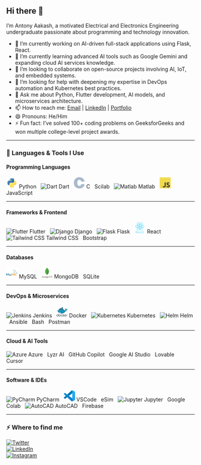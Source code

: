 ## Hi there 👋

I’m Antony Aakash, a motivated Electrical and Electronics Engineering undergraduate passionate about programming and technology innovation. 

- 🔭 I’m currently working on AI-driven full-stack applications using Flask, React.
- 🌱 I’m currently learning advanced AI tools such as Google Gemini and expanding cloud AI services knowledge.
- 👯 I’m looking to collaborate on open-source projects involving AI, IoT, and embedded systems.
- 🤔 I’m looking for help with deepening my expertise in DevOps automation and Kubernetes best practices.
- 💬 Ask me about Python, Flutter development, AI models, and microservices architecture.
- 📫 How to reach me: [Email](mailto:aakash2005s@gmail.com) | [LinkedIn](https://www.linkedin.com/in/antony-aakash-s) | [Portfolio](https://www.aakashas25.github.io/antony-aakash-s/)
- 😄 Pronouns: He/Him
- ⚡ Fun fact: I’ve solved 100+ coding problems on GeeksforGeeks and won multiple college-level project awards.

---

### 🚀 Languages & Tools I Use

#### Programming Languages  
<img src="https://raw.githubusercontent.com/devicons/devicon/master/icons/python/python-original.svg" alt="Python" width="30"/> Python &nbsp;
<img src="https://www.vectorlogo.zone/logos/dartlang/dartlang-icon.svg" alt="Dart" width="30"/> Dart &nbsp;
<img src="https://raw.githubusercontent.com/devicons/devicon/master/icons/c/c-original.svg" alt="C" width="30"/> C &nbsp;
Scilab &nbsp;
<img src="https://upload.wikimedia.org/wikipedia/commons/2/21/Matlab_Logo.png" alt="Matlab" width="30"/> Matlab &nbsp;
<img src="https://raw.githubusercontent.com/devicons/devicon/master/icons/javascript/javascript-original.svg" alt="JavaScript" width="30"/> JavaScript  

---

#### Frameworks & Frontend  
<img src="https://www.vectorlogo.zone/logos/flutterio/flutterio-icon.svg" alt="Flutter" width="30"/> Flutter &nbsp;
<img src="https://cdn.worldvectorlogo.com/logos/django.svg" alt="Django" width="30"/> Django &nbsp;
<img src="https://www.vectorlogo.zone/logos/pocoo_flask/pocoo_flask-icon.svg" alt="Flask" width="30"/> Flask &nbsp;
<img src="https://raw.githubusercontent.com/devicons/devicon/master/icons/react/react-original-wordmark.svg" alt="React" width="30"/> React &nbsp;
<img src="https://www.vectorlogo.zone/logos/tailwindcss/tailwindcss-icon.svg" alt="Tailwind CSS" width="30"/> Tailwind CSS &nbsp;
Bootstrap  

---

#### Databases  
<img src="https://raw.githubusercontent.com/devicons/devicon/master/icons/mysql/mysql-original-wordmark.svg" alt="MySQL" width="30"/> MySQL &nbsp;
<img src="https://raw.githubusercontent.com/devicons/devicon/master/icons/mongodb/mongodb-original-wordmark.svg" alt="MongoDB" width="30"/> MongoDB &nbsp;
SQLite  

---

#### DevOps & Microservices  
<img src="https://www.vectorlogo.zone/logos/jenkins/jenkins-icon.svg" alt="Jenkins" width="30"/> Jenkins &nbsp;
<img src="https://raw.githubusercontent.com/devicons/devicon/master/icons/docker/docker-original-wordmark.svg" alt="Docker" width="30"/> Docker &nbsp;
<img src="https://www.vectorlogo.zone/logos/kubernetes/kubernetes-icon.svg" alt="Kubernetes" width="30"/> Kubernetes &nbsp;
<img src="https://helm.sh/img/helm.svg" alt="Helm" width="30"/> Helm &nbsp;
Ansible &nbsp;
Bash &nbsp;
Postman  

---

#### Cloud & AI Tools  
<img src="https://www.vectorlogo.zone/logos/microsoft_azure/microsoft_azure-icon.svg" alt="Azure" width="30"/> Azure &nbsp;
Lyzr AI &nbsp;
GitHub Copilot &nbsp;
Google AI Studio &nbsp;
Lovable &nbsp;
Cursor  

---

#### Software & IDEs  
<img src="https://upload.wikimedia.org/wikipedia/commons/1/1f/PyCharm_Icon.svg" alt="PyCharm" width="30"/> PyCharm &nbsp;
<img src="https://raw.githubusercontent.com/devicons/devicon/master/icons/vscode/vscode-original.svg" alt="VSCode" width="30"/> VSCode &nbsp;
eSim &nbsp;
<img src="https://jupyter.org/assets/nav_logo.svg" alt="Jupyter" width="30"/> Jupyter &nbsp;
Google Colab &nbsp;
<img src="https://upload.wikimedia.org/wikipedia/commons/7/7a/Autodesk_AutoCAD_Logo.svg" alt="AutoCAD" width="30"/> AutoCAD &nbsp;
Firebase  






---

### ⚡️ Where to find me

[![Twitter](https://img.shields.io/badge/twitter-x?style=for-the-badge&logo=x&logoColor=white&color=%230f1419)](https://x.com/AakashAS22)  
[![LinkedIn](https://img.shields.io/badge/linkedin-logo?style=for-the-badge&logo=linkedin&logoColor=white&color=%230a77b6)](https://www.linkedin.com/in/antony-aakash-s)  
[![Instagram](https://img.shields.io/badge/instagram-logo?style=for-the-badge&logo=instagram&logoColor=white&color=%23F35369)](https://www.instagram.com/_aakash_22_)
